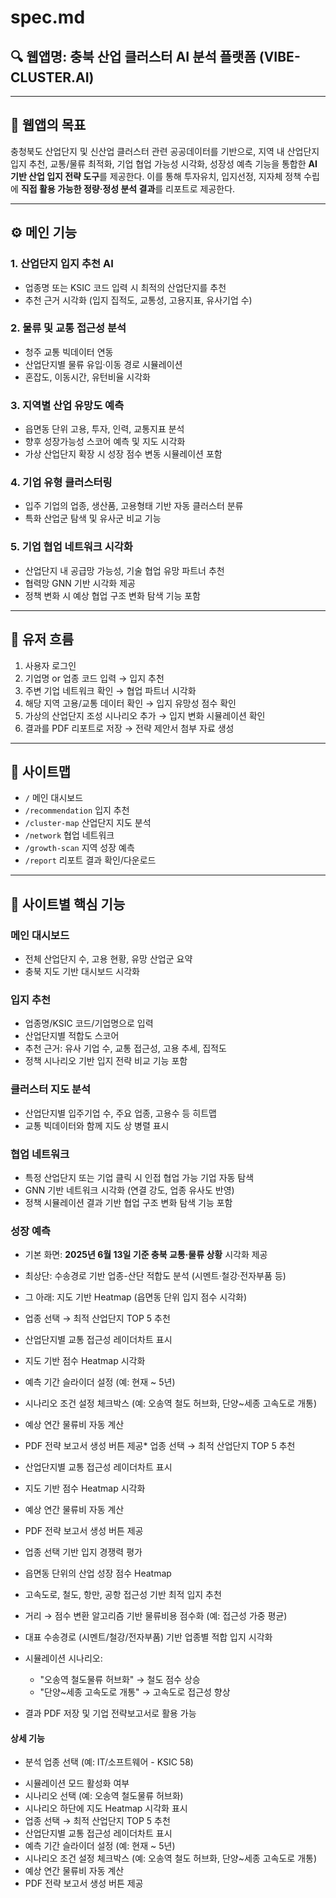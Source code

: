 # spec.md

## 🔍 웹앱명: 충북 산업 클러스터 AI 분석 플랫폼 (VIBE-CLUSTER.AI)

---

## 🎯 웹앱의 목표

충청북도 산업단지 및 신산업 클러스터 관련 공공데이터를 기반으로, 지역 내 산업단지 입지 추천, 교통/물류 최적화, 기업 협업 가능성 시각화, 성장성 예측 기능을 통합한 **AI 기반 산업 입지 전략 도구**를 제공한다.
이를 통해 투자유치, 입지선정, 지자체 정책 수립에 **직접 활용 가능한 정량·정성 분석 결과**를 리포트로 제공한다.

---

## ⚙️ 메인 기능

### 1. 산업단지 입지 추천 AI

- 업종명 또는 KSIC 코드 입력 시 최적의 산업단지를 추천
- 추천 근거 시각화 (입지 집적도, 교통성, 고용지표, 유사기업 수)

### 2. 물류 및 교통 접근성 분석

- 청주 교통 빅데이터 연동
- 산업단지별 물류 유입·이동 경로 시뮬레이션
- 혼잡도, 이동시간, 유턴비율 시각화

### 3. 지역별 산업 유망도 예측

- 읍면동 단위 고용, 투자, 인력, 교통지표 분석
- 향후 성장가능성 스코어 예측 및 지도 시각화
- 가상 산업단지 확장 시 성장 점수 변동 시뮬레이션 포함

### 4. 기업 유형 클러스터링

- 입주 기업의 업종, 생산품, 고용형태 기반 자동 클러스터 분류
- 특화 산업군 탐색 및 유사군 비교 기능

### 5. 기업 협업 네트워크 시각화

- 산업단지 내 공급망 가능성, 기술 협업 유망 파트너 추천
- 협력망 GNN 기반 시각화 제공
- 정책 변화 시 예상 협업 구조 변화 탐색 기능 포함

---

## 🔁 유저 흐름

1. 사용자 로그인
2. 기업명 or 업종 코드 입력 → 입지 추천
3. 주변 기업 네트워크 확인 → 협업 파트너 시각화
4. 해당 지역 고용/교통 데이터 확인 → 입지 유망성 점수 확인
5. 가상의 산업단지 조성 시나리오 추가 → 입지 변화 시뮬레이션 확인
6. 결과를 PDF 리포트로 저장 → 전략 제안서 첨부 자료 생성

---

## 📂 사이트맵

- `/` 메인 대시보드
- `/recommendation` 입지 추천
- `/cluster-map` 산업단지 지도 분석
- `/network` 협업 네트워크
- `/growth-scan` 지역 성장 예측
- `/report` 리포트 결과 확인/다운로드

---

## 🧩 사이트별 핵심 기능

### 메인 대시보드

- 전체 산업단지 수, 고용 현황, 유망 산업군 요약
- 충북 지도 기반 대시보드 시각화

### 입지 추천

- 업종명/KSIC 코드/기업명으로 입력
- 산업단지별 적합도 스코어
- 추천 근거: 유사 기업 수, 교통 접근성, 고용 추세, 집적도
- 정책 시나리오 기반 입지 전략 비교 기능 포함

### 클러스터 지도 분석

- 산업단지별 입주기업 수, 주요 업종, 고용수 등 히트맵
- 교통 빅데이터와 함께 지도 상 병렬 표시

### 협업 네트워크

- 특정 산업단지 또는 기업 클릭 시 인접 협업 가능 기업 자동 탐색
- GNN 기반 네트워크 시각화 (연결 강도, 업종 유사도 반영)
- 정책 시뮬레이션 결과 기반 협업 구조 변화 탐색 기능 포함

### 성장 예측

- 기본 화면: **2025년 6월 13일 기준 충북 교통·물류 상황** 시각화 제공
- 최상단: 수송경로 기반 업종-산단 적합도 분석 (시멘트·철강·전자부품 등)
- 그 아래: 지도 기반 Heatmap (읍면동 단위 입지 점수 시각화)
- 업종 선택 → 최적 산업단지 TOP 5 추천
- 산업단지별 교통 접근성 레이더차트 표시
- 지도 기반 점수 Heatmap 시각화
- 예측 기간 슬라이더 설정 (예: 현재 \~ 5년)
- 시나리오 조건 설정 체크박스 (예: 오송역 철도 허브화, 단양\~세종 고속도로 개통)
- 예상 연간 물류비 자동 계산
- PDF 전략 보고서 생성 버튼 제공\* 업종 선택 → 최적 산업단지 TOP 5 추천
- 산업단지별 교통 접근성 레이더차트 표시
- 지도 기반 점수 Heatmap 시각화
- 예상 연간 물류비 자동 계산
- PDF 전략 보고서 생성 버튼 제공
- 업종 선택 기반 입지 경쟁력 평가
- 읍면동 단위의 산업 성장 점수 Heatmap
- 고속도로, 철도, 항만, 공항 접근성 기반 최적 입지 추천
- 거리 → 점수 변환 알고리즘 기반 물류비용 점수화 (예: 접근성 가중 평균)
- 대표 수송경로 (시멘트/철강/전자부품) 기반 업종별 적합 입지 시각화
- 시뮬레이션 시나리오:

  - "오송역 철도물류 허브화" → 철도 점수 상승
  - "단양\~세종 고속도로 개통" → 고속도로 접근성 향상

- 결과 PDF 저장 및 기업 전략보고서로 활용 가능

#### 상세 기능

- 분석 업종 선택 (예: IT/소프트웨어 - KSIC 58)
<!-- - 예측 기간 설정 (기본값: 3년 후) -->
- 시뮬레이션 모드 활성화 여부
- 시나리오 선택 (예: 오송역 철도물류 허브화)
- 시나리오 하단에 지도 Heatmap 시각화 표시
- 업종 선택 → 최적 산업단지 TOP 5 추천
- 산업단지별 교통 접근성 레이더차트 표시
- 예측 기간 슬라이더 설정 (예: 현재 \~ 5년)
- 시나리오 조건 설정 체크박스 (예: 오송역 철도 허브화, 단양\~세종 고속도로 개통)
- 예상 연간 물류비 자동 계산
- PDF 전략 보고서 생성 버튼 제공
